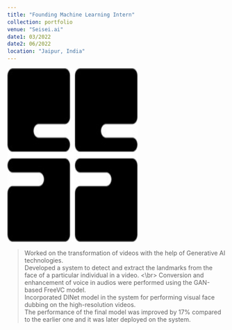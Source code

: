 ```yaml
---
title: "Founding Machine Learning Intern"
collection: portfolio
venue: "Seisei.ai"
date1: 03/2022
date2: 06/2022
location: "Jaipur, India"
---
```


<img src='/images/seisei_ai.jpg' width=300 height=400><br/>
>Worked on the transformation of videos with the help of Generative AI technologies.    
>Developed a system to detect and extract the landmarks from the face of a particular individual in a video. <\br>
>Conversion and enhancement of voice in audios were performed using the GAN-based FreeVC model.  
>Incorporated DINet model in the system for performing visual face dubbing on the high-resolution videos.    
>The performance of the final model was improved by 17% compared to the earlier one and it was later deployed on the system.
